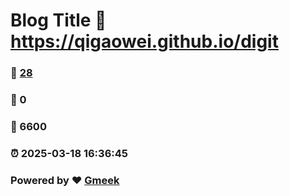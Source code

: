 # Blog Title :link: https://qigaowei.github.io/digit 
### :page_facing_up: [28](https://qigaowei.github.io/digit/tag.html) 
### :speech_balloon: 0 
### :hibiscus: 6600 
### :alarm_clock: 2025-03-18 16:36:45 
### Powered by :heart: [Gmeek](https://github.com/Meekdai/Gmeek)
